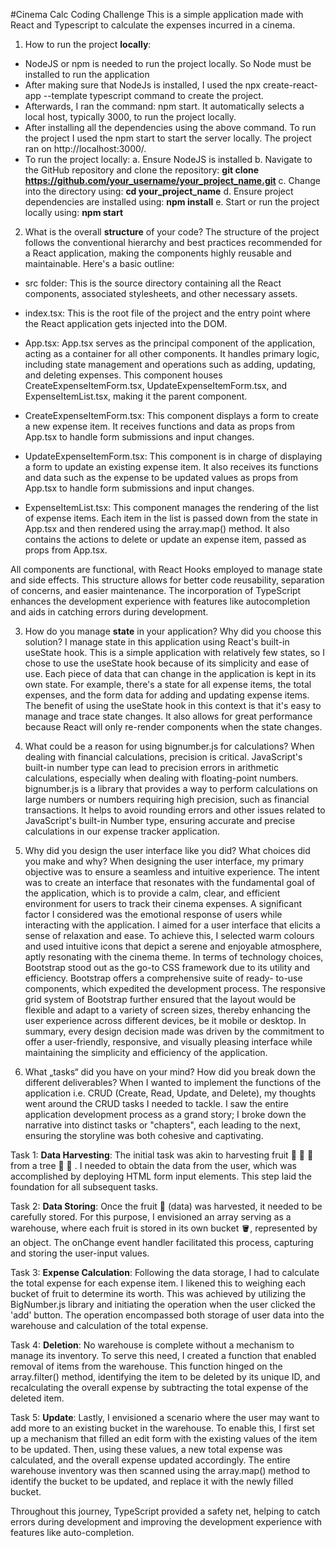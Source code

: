 #Cinema Calc Coding Challenge
This is a simple application made with React and Typescript to calculate the expenses incurred in a cinema.

1. How to run the project **locally**:
- NodeJS or npm is needed to run the project locally. So Node must be installed to run the application
- After making sure that NodeJs is installed, I used the npx create-react-app --template typescript command to create the project.
- Afterwards, I ran the command: npm start.  It automatically selects a local host, typically 3000, to run the project locally.
- After installing all the dependencies using the above command. To run the project I used the npm start to start the server locally. The project ran on http://localhost:3000/. 
- To run the project locally:
  a. Ensure NodeJS is installed
  b. Navigate to the GitHub repository and clone the repository: **git clone https://github.com/your_username/your_project_name.git**
  c. Change into the directory using: **cd your_project_name**
  d. Ensure project dependencies are installed using: **npm install**
  e. Start or run the project locally using: **npm start**

2. What is the overall **structure** of your code?
 The structure of the project follows the conventional hierarchy and best practices recommended for a React application, making the components highly reusable and maintainable. Here's a basic outline:

- src folder: This is the source directory containing all the React components, associated stylesheets, and other necessary assets.

- index.tsx: This is the root file of the project and the entry point where the React application gets injected into the DOM.

- App.tsx: App.tsx serves as the principal component of the application, acting as a container for all other components. It handles primary logic, including state management and operations such as adding, updating, and deleting expenses. This component houses CreateExpenseItemForm.tsx, UpdateExpenseItemForm.tsx, and ExpenseItemList.tsx, making it the parent component.

- CreateExpenseItemForm.tsx: This component displays a form to create a new expense item. It receives functions and data as props from App.tsx to handle form submissions and input changes.

- UpdateExpenseItemForm.tsx: This component is in charge of displaying a form to update an existing expense item. It also receives its functions and data such as the expense to be updated values as props from App.tsx to handle form submissions and input changes.

- ExpenseItemList.tsx: This component manages the rendering of the list of expense items. Each item in the list is passed down from the state in App.tsx and then rendered using the array.map() method. It also contains the actions to delete or update an expense item, passed as props from App.tsx.

All components are functional, with React Hooks employed to manage state and side effects. This structure allows for better code reusability, separation of concerns, and easier maintenance. The incorporation of TypeScript enhances the development experience with features like autocompletion and aids in catching errors during development.

  3. How do you manage **state** in your application? Why did you choose this solution?
I manage state in this application using React's built-in useState hook. This is a simple application with relatively few states, so I chose to use the useState hook because of its simplicity and ease of use.
Each piece of data that can change in the application is kept in its own state. For example, there's a state for all expense items, the total expenses, and the form data for adding and updating expense items.
The benefit of using the useState hook in this context is that it's easy to manage and trace state changes. It also allows for great performance because React will only re-render components when the state changes.

  4. What could be a reason for using bignumber.js for calculations?
When dealing with financial calculations, precision is critical. JavaScript's built-in number type can lead to precision errors in arithmetic calculations, especially when dealing with floating-point numbers.
bignumber.js is a library that provides a way to perform calculations on large numbers or numbers requiring high precision, such as financial transactions. It helps to avoid rounding errors and other issues related to JavaScript's built-in Number type, ensuring accurate and precise calculations in our expense tracker application.
  
  5. Why did you design the user interface like you did? What choices did you make and why?
    When designing the user interface, my primary objective was to ensure a seamless and intuitive experience. The intent was to create an interface that resonates 
    with the fundamental goal of the application, which is to provide a calm, clear, and efficient environment for users to track their cinema expenses.
   A significant factor I considered was the emotional response of users while interacting with the application. I aimed for a user interface that elicits a sense of 
  relaxation and ease. To achieve this, I selected warm colours and used intuitive icons that depict a serene and enjoyable atmosphere, aptly resonating with the 
   cinema theme.
   In terms of technology choices, Bootstrap stood out as the go-to CSS framework due to its utility and efficiency. Bootstrap offers a comprehensive suite of ready- 
   to-use components, which expedited the development process. The responsive grid system of Bootstrap further ensured that the layout would be flexible and adapt to a 
  variety of screen sizes, thereby enhancing the user experience across different devices, be it mobile or desktop.
In summary, every design decision made was driven by the commitment to offer a user-friendly, responsive, and visually pleasing interface while maintaining the simplicity and efficiency of the application.

  6. What „tasks“ did you have on your mind? How did you break down the different deliverables?
When I wanted to implement the functions of the application i.e. CRUD (Create, Read, Update, and Delete), my thoughts went around the CRUD tasks I needed to tackle. I saw the entire application development process as a grand story; I broke down the narrative into distinct tasks or "chapters", each leading to the next, ensuring the storyline was both cohesive and captivating.

Task 1: **Data Harvesting**: The initial task was akin to harvesting fruit 🍎 🍉 🍍  from a tree 🌳 🌲 . I needed to obtain the data from the user, which was accomplished by deploying HTML form input elements. This step laid the foundation for all subsequent tasks.

Task 2: **Data Storing**: Once the fruit 🍌  (data) was harvested, it needed to be carefully stored. For this purpose, I envisioned an array serving as a warehouse, where each fruit is stored in its own bucket 🪣, represented by an object. The onChange event handler facilitated this process, capturing and storing the user-input values.

Task 3: **Expense Calculation**: Following the data storage, I had to calculate the total expense for each expense item. I likened this to weighing each bucket of fruit to determine its worth. This was achieved by utilizing the BigNumber.js library and initiating the operation when the user clicked the 'add' button. The operation encompassed both storage of user data into the warehouse and calculation of the total expense.

Task 4: **Deletion**: No warehouse is complete without a mechanism to manage its inventory. To serve this need, I created a function that enabled removal of items from the warehouse. This function hinged on the array.filter() method, identifying the item to be deleted by its unique ID, and recalculating the overall expense by subtracting the total expense of the deleted item.

Task 5: **Update**: Lastly, I envisioned a scenario where the user may want to add more to an existing bucket in the warehouse. To enable this, I first set up a mechanism that filled an edit form with the existing values of the item to be updated. Then, using these values, a new total expense was calculated, and the overall expense updated accordingly. The entire warehouse inventory was then scanned using the array.map() method to identify the bucket to be updated, and replace it with the newly filled bucket.

Throughout this journey, TypeScript provided a safety net, helping to catch errors during development and improving the development experience with features like auto-completion.

     


